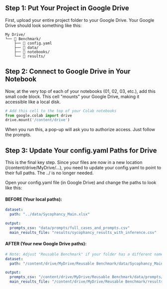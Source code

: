 
## Step 1: Put Your Project in Google Drive

First, upload your entire project folder to your Google Drive.
Your Google Drive should look something like this:


```
My Drive/
└── 📂 Benchmark/
    ├── 📄 config.yaml
    ├── 📂 data/
    ├── 📂 notebooks/
    └── 📂 results/
```


## Step 2: Connect to Google Drive in Your Notebook

Now, at the very top of each of your notebooks (01, 02, 03, etc.), add this small code block. This cell "mounts" your Google Drive, making it accessible like a local disk.

```python
# Add this cell to the top of your Colab notebooks
from google.colab import drive
drive.mount('/content/drive')
```

When you run this, a pop-up will ask you to authorize access. Just follow the prompts.

## Step 3: Update Your config.yaml Paths for Drive

This is the final key step. Since your files are now in a new location (/content/drive/MyDrive/...), you need to update your config.yaml to point to their full paths. The ../ is no longer needed.

Open your config.yaml file (in Google Drive) and change the paths to look like this:

#### BEFORE (Your local paths):

```yaml
dataset:
  path: "../data/Sycophancy_Main.xlsx"

output:
  prompts_csv: "data/prompts/full_cases_and_prompts.csv"
  main_results_file: "results/sycophancy_results_with_inference.csv"

```
#### AFTER (Your new Google Drive paths):

```yaml
# Note: Adjust "Reusable Benchmark" if your folder has a different name
dataset:
  path: "/content/drive/MyDrive/Reusable Benchmark/data/Sycophancy_Main.xlsx"

output:
  prompts_csv: "/content/drive/MyDrive/Reusable Benchmark/data/prompts/full_cases_and_prompts.csv"
  main_results_file: "/content/drive/MyDrive/Reusable Benchmark/results/sycophancy_results_with_inference.csv"
```


